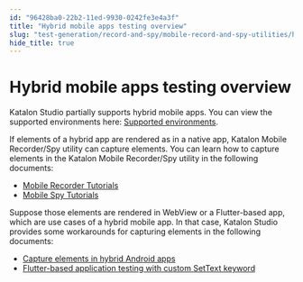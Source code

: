 ```yaml
---
id: "96428ba0-22b2-11ed-9930-0242fe3e4a3f"
title: "Hybrid mobile apps testing overview"
slug: "test-generation/record-and-spy/mobile-record-and-spy-utilities/hybrid-mobile-apps-testing/hybrid-mobile-apps-testing-overview"
hide_title: true
---
```

  

# <a id="id" class="anchor_top_offset"/><a id="ariaid-title1" class="anchor_top_offset"/>Hybrid mobile apps testing overview

  
    
<p xmlns="http://www.w3.org/1999/xhtml" className="p">Katalon Studio partially supports hybrid mobile apps. You can   view the supported environments here: <a className="xref" href="/general-information/supported-environments/supported-environments-for-katalon-studio-and-katalon-runtime-engine">Supported     environments</a>.</p> 
    
<p xmlns="http://www.w3.org/1999/xhtml" className="p">If elements of a hybrid app are rendered as in a native app,   Katalon Mobile Recorder/Spy utility can capture elements. You can   learn how to capture elements in the Katalon Mobile Recorder/Spy   utility in the following documents:</p> 
    
<ul xmlns="http://www.w3.org/1999/xhtml" className="ul">   <li className="li">     <a className="xref" href="/test-generation/record-and-spy/mobile-record-and-spy-utilities/mobile-recorder-tutorial---7.6-onwards">Mobile       Recorder Tutorials</a>   </li>   <li className="li">     <a className="xref" href="/test-generation/record-and-spy/mobile-record-and-spy-utilities/tutorial-for-mobile-object-spy">Mobile       Spy Tutorials</a>   </li> </ul> 
    
<p xmlns="http://www.w3.org/1999/xhtml" className="p">Suppose those elements are rendered in WebView or a   Flutter-based app, which are use cases of a hybrid mobile app. In   that case, Katalon Studio provides some workarounds for capturing   elements in the following documents:</p> 
    
<ul xmlns="http://www.w3.org/1999/xhtml" className="ul">   <li className="li">     <a className="xref" href="/test-generation/record-and-spy/mobile-record-and-spy-utilities/hybrid-mobile-apps-testing/capture-elements-in-hybrid-android-apps">Capture       elements in hybrid Android apps</a>   </li>   <li className="li">     <a className="xref" href="/test-generation/keywords/custom-keywords/flutter-based-application-testing-with-custom-settext-keyword">Flutter-based       application testing with custom SetText keyword</a>   </li> </ul> 
  

